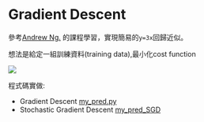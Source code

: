 # Gradient Descent
參考[Andrew Ng.](http://blogger.gtwang.org/2013/07/standford-machine-learning-1.html) 的課程學習，實現簡易的`y=3x`回歸近似。


想法是給定一組訓練資料(training data),最小化cost function

<img src="http://chart.googleapis.com/chart?cht=tx&chl= \LARGE J(\theta) = \frac{1}{2}\sum_i(h_\theta(x^{(i)}) - y^{(i)})^2" style="border:none;">

程式碼實做:

- Gradient Descent [my_pred.py](https://github.com/ihongChen/GradientDescent/blob/master/my_pred.py)
- Stochastic Gradient Descent  [my_pred_SGD](https://github.com/ihongChen/GradientDescent/blob/master/my_pred_SGD.py)
